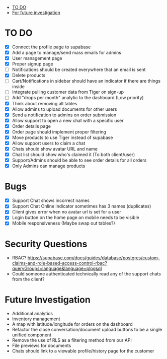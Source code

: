 <!--toc:start-->

- [TO DO](#to-do)
- [For future investigation](#for-future-investigation)
<!--toc:end-->

# TO DO

- [X] Connect the profile page to supabase
- [X] Add a page to manage/send mass emails for admins
- [X] User management page
- [X] Proper signup page
- [ ] Notifications should be created everywhere that an email is sent
- [X] Delete products
- [ ] Cart/Notifications in sidebar should have an indicator if there are things inside
- [ ] Integrate pulling customer data from Tiger on sign-up
- [ ] Add "drops per month" analytic to the dashboard (Low priority)
- [X] Think about removing all tables
- [x] Allow admins to upload documents for other users
- [x] Send a notification to admins on order submission
- [x] Allow support to open a new chat with a specific user
- [x] Order details page
- [x] Order page should implement proper filtering
- [x] Move products to use Tiger instead of supabase
- [x] Allow support users to claim a chat
- [x] Chats should show avatar URL and name
- [x] Chat list should show who's claimed it (To both client/user)
- [x] Support/Admins should be able to see order details for all orders
- [x] Only Admins can manage products

# Bugs

- [X] Support Chat shows incorrect names
- [X] Support Chat Online indicator sometimes has 3 names (duplicates)
- [X] Client gives error when no avatar url is set for a user
- [X] Login button on the home page on mobile needs to be visible
- [X] Mobile responsiveness (Maybe swap out tables?)

# Security Questions

- RBAC? https://supabase.com/docs/guides/database/postgres/custom-claims-and-role-based-access-control-rbac?queryGroups=language&language=plpgsql
- Could someone authenticated technically read any of the support chats from the client?

# Future Investigation

- Additional analytics
- Inventory management
- A map with latitude/longitude for orders on the dashboard
- Refactor the close conversation/document upload buttons to be a single unified component
- Remove the use of RLS as a filtering method from our API
- File previews for documents
- Chats should link to a viewable profile/history page for the customer

